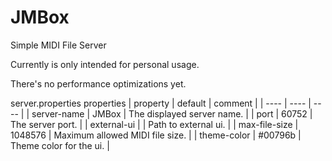 # JMBox
Simple MIDI File Server

Currently is only intended for personal usage.

There's no performance optimizations yet.


server.properties properties
|  property   | default  | comment |
| ---- | ---- | ---- |
|  server-name  | JMBox | The displayed server name. |
|  port  | 60752 | The server port. |
|  external-ui | | Path to external ui. |
|  max-file-size  | 1048576 | Maximum allowed MIDI file size. |
|  theme-color | #00796b | Theme color for the ui. |